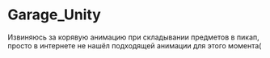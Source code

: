 # Garage_Unity

Извиняюсь за корявую анимацию при складывании предметов в пикап, просто в интернете не нашёл подходящей анимации для этого момента(
